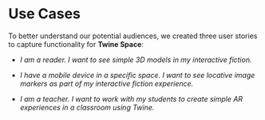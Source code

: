 # Use Cases

To better understand our potential audiences, we created three user stories to capture functionality for **Twine Space**:

* *I am a reader. I want to see simple 3D models in my interactive fiction.*

* *I have a mobile device in a specific space. I want to see locative image markers as part of my interactive fiction experience.*

* *I am a teacher. I want to work with my students to create simple AR experiences in a classroom using Twine.*
